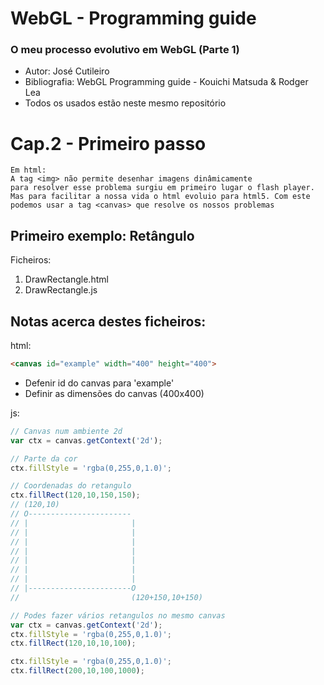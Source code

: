 # WebGL - Programming guide

### O meu processo evolutivo em WebGL (Parte 1)

- Autor: José Cutileiro
- Bibliografia: WebGL Programming guide - Kouichi Matsuda & Rodger Lea
- Todos os usados estão neste mesmo repositório
  
# Cap.2 - Primeiro passo

```
Em html:
A tag <img> não permite desenhar imagens dinâmicamente
para resolver esse problema surgiu em primeiro lugar o flash player. 
Mas para facilitar a nossa vida o html evoluio para html5. Com este
podemos usar a tag <canvas> que resolve os nossos problemas
```

## Primeiro exemplo: Retângulo

Ficheiros:
1. DrawRectangle.html
2. DrawRectangle.js

##  Notas acerca destes ficheiros:

html:
```html
<canvas id="example" width="400" height="400">
```
- Defenir id do canvas para 'example'
- Definir as dimensões do canvas (400x400)

js:
```js
// Canvas num ambiente 2d
var ctx = canvas.getContext('2d');

// Parte da cor
ctx.fillStyle = 'rgba(0,255,0,1.0)';

// Coordenadas do retangulo
ctx.fillRect(120,10,150,150);
// (120,10)
// O-----------------------
// |                       |
// |                       |
// |                       |
// |                       |
// |                       |
// |                       |
// |                       |
// |-----------------------O
//                         (120+150,10+150)
```

```js
// Podes fazer vários retangulos no mesmo canvas
var ctx = canvas.getContext('2d');
ctx.fillStyle = 'rgba(0,255,0,1.0)';
ctx.fillRect(120,10,10,100);

ctx.fillStyle = 'rgba(0,255,0,1.0)';
ctx.fillRect(200,10,100,1000);
```
